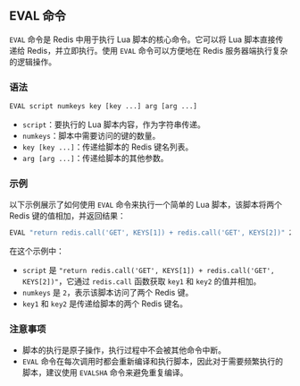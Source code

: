 ## EVAL 命令

`EVAL` 命令是 Redis 中用于执行 Lua 脚本的核心命令。它可以将 Lua 脚本直接传递给 Redis，并立即执行。使用 `EVAL` 命令可以方便地在 Redis 服务器端执行复杂的逻辑操作。

### 语法

```bash
EVAL script numkeys key [key ...] arg [arg ...]
```

- `script`：要执行的 Lua 脚本内容，作为字符串传递。
- `numkeys`：脚本中需要访问的键的数量。
- `key [key ...]`：传递给脚本的 Redis 键名列表。
- `arg [arg ...]`：传递给脚本的其他参数。

### 示例

以下示例展示了如何使用 `EVAL` 命令来执行一个简单的 Lua 脚本，该脚本将两个 Redis 键的值相加，并返回结果：

```bash
EVAL "return redis.call('GET', KEYS[1]) + redis.call('GET', KEYS[2])" 2 key1 key2
```

在这个示例中：
- `script` 是 `"return redis.call('GET', KEYS[1]) + redis.call('GET', KEYS[2])"`，它通过 `redis.call` 函数获取 `key1` 和 `key2` 的值并相加。
- `numkeys` 是 `2`，表示该脚本访问了两个 Redis 键。
- `key1` 和 `key2` 是传递给脚本的两个 Redis 键名。

### 注意事项

- 脚本的执行是原子操作，执行过程中不会被其他命令中断。
- `EVAL` 命令在每次调用时都会重新编译和执行脚本，因此对于需要频繁执行的脚本，建议使用 `EVALSHA` 命令来避免重复编译。